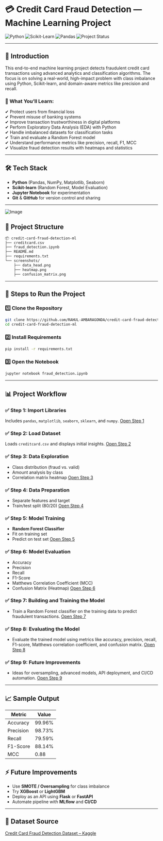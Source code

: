 
# 💳 Credit Card Fraud Detection — Machine Learning Project

![Python](https://img.shields.io/badge/Python-ML-yellow?style=for-the-badge&logo=python)
![Scikit-Learn](https://img.shields.io/badge/Scikit--Learn-Modeling-orange?style=for-the-badge&logo=scikitlearn)
![Pandas](https://img.shields.io/badge/Pandas-EDA-blue?style=for-the-badge&logo=pandas)
![Project Status](https://img.shields.io/badge/Status-Complete-brightgreen?style=for-the-badge)

---

## 📌 Introduction

This end-to-end machine learning project detects fraudulent credit card transactions using advanced analytics and classification algorithms. The focus is on solving a real-world, high-impact problem with class imbalance using Python, Scikit-learn, and domain-aware metrics like precision and recall.

### 🎯 **What You’ll Learn:**

✔ Protect users from financial loss  
✔ Prevent misuse of banking systems  
✔ Improve transaction trustworthiness in digital platforms  
✔ Perform Exploratory Data Analysis (EDA) with Python  
✔ Handle imbalanced datasets for classification tasks  
✔ Train and evaluate a Random Forest model  
✔ Understand performance metrics like precision, recall, F1, MCC  
✔ Visualize fraud detection results with heatmaps and statistics

---

## 🛠️ Tech Stack

* **Python** (Pandas, NumPy, Matplotlib, Seaborn)  
* **Scikit-learn** (Random Forest, Model Evaluation)  
* **Jupyter Notebook** for experimentation  
* **Git** & **GitHub** for version control and sharing

---
![Image](https://github.com/user-attachments/assets/5e86f9a5-c2b6-4006-8bd8-a9de1ccff112)

## 📁 Project Structure

```bash
📦 credit-card-fraud-detection-ml
├── creditcard.csv
├── fraud_detection.ipynb
├── README.md
├── requirements.txt
└── screenshots/
    ├── data_head.png
    ├── heatmap.png
    ├── confusion_matrix.png
````

---

## 🚀 Steps to Run the Project

### 1️⃣ Clone the Repository

```bash
git clone https://github.com/RAHUL-AMBARAGONDA/credit-card-fraud-detection-ml.git
cd credit-card-fraud-detection-ml
```

### 2️⃣ Install Requirements

```bash
pip install -r requirements.txt
```

### 3️⃣ Open the Notebook

```bash
jupyter notebook fraud_detection.ipynb
```

---

## 📊 Project Workflow

### ✅ Step 1: Import Libraries

Includes `pandas`, `matplotlib`, `seaborn`, `sklearn`, and `numpy`.
[Open Step 1](STEPS/step-1.md)

### ✅ Step 2: Load Dataset

Loads `creditcard.csv` and displays initial insights.
[Open Step 2](STEPS/step-2.md)

### ✅ Step 3: Data Exploration

* Class distribution (fraud vs. valid)
* Amount analysis by class
* Correlation matrix heatmap
  [Open Step 3](STEPS/step-3.md)

### ✅ Step 4: Data Preparation

* Separate features and target
* Train/test split (80/20)
  [Open Step 4](STEPS/step-4.md)

### ✅ Step 5: Model Training

* **Random Forest Classifier**
* Fit on training set
* Predict on test set
  [Open Step 5](STEPS/STEP-5.md)

### ✅ Step 6: Model Evaluation

* Accuracy
* Precision
* Recall
* F1-Score
* Matthews Correlation Coefficient (MCC)
* Confusion Matrix (Heatmap)
  [Open Step 6](STEPS/step-6.md)

### ✅ Step 7: Building and Training the Model

* Train a Random Forest classifier on the training data to predict fraudulent transactions.
  [Open Step 7](STEPS/step-7.md)

### ✅ Step 8: Evaluating the Model

* Evaluate the trained model using metrics like accuracy, precision, recall, F1-score, Matthews correlation coefficient, and confusion matrix.
  [Open Step 8](STEPS/step-8.md)

### ✅ Step 9: Future Improvements

* Ideas for oversampling, advanced models, API deployment, and CI/CD automation.
  [Open Step 9](STEPS/step-9.md)

---

## 📈 Sample Output

| Metric    | Value  |
| --------- | ------ |
| Accuracy  | 99.96% |
| Precision | 98.73% |
| Recall    | 79.59% |
| F1-Score  | 88.14% |
| MCC       | 0.88   |


## ⚡ Future Improvements

* Use **SMOTE / Oversampling** for class imbalance
* Try **XGBoost** or **LightGBM**
* Deploy as an API using **Flask** or **FastAPI**
* Automate pipeline with **MLflow** and **CI/CD**

---

## 📌 Dataset Source

[Credit Card Fraud Detection Dataset – Kaggle](https://www.kaggle.com/mlg-ulb/creditcardfraud)

